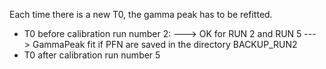 Each time there is a new T0, the gamma peak has to be refitted.


* T0 before calibration run number 2: 
---> OK for RUN 2 and RUN 5
---> GammaPeak fit if PFN are saved in the directory BACKUP_RUN2
* T0 after calibration run number 5

